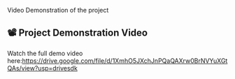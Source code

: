 Video Demonstration of the project
## 📽️ Project Demonstration Video

Watch the full demo video here:https://drive.google.com/file/d/1XmhO5JXchJnPQaQAXrw0BrNVYuXGtQAs/view?usp=drivesdk

